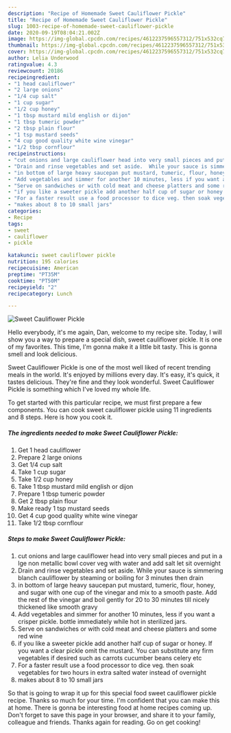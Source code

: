 ```yaml
---
description: "Recipe of Homemade Sweet Cauliflower Pickle"
title: "Recipe of Homemade Sweet Cauliflower Pickle"
slug: 1003-recipe-of-homemade-sweet-cauliflower-pickle
date: 2020-09-19T08:04:21.002Z
image: https://img-global.cpcdn.com/recipes/4612237596557312/751x532cq70/sweet-cauliflower-pickle-recipe-main-photo.jpg
thumbnail: https://img-global.cpcdn.com/recipes/4612237596557312/751x532cq70/sweet-cauliflower-pickle-recipe-main-photo.jpg
cover: https://img-global.cpcdn.com/recipes/4612237596557312/751x532cq70/sweet-cauliflower-pickle-recipe-main-photo.jpg
author: Lelia Underwood
ratingvalue: 4.3
reviewcount: 20186
recipeingredient:
- "1 head cauliflower"
- "2 large onions"
- "1/4 cup salt"
- "1 cup sugar"
- "1/2 cup honey"
- "1 tbsp mustard mild english or dijon"
- "1 tbsp tumeric powder"
- "2 tbsp plain flour"
- "1 tsp mustard seeds"
- "4 cup good quality white wine vinegar"
- "1/2 tbsp cornflour"
recipeinstructions:
- "cut onions and large cauliflower head into very small pieces and put in a lge non metallic bowl cover veg with water and add salt let sit overnight"
- "Drain and rinse vegetables and set aside.  While your sauce is simmering blanch cauliflower by steaming or boiling for 3 minutes then drain"
- "in bottom of large heavy saucepan put mustard, tumeric, flour, honey, and sugar with one cup of the vinegar and mix to a smooth paste.  Add the rest of the vinegar and boil gently for 20 to 30 minutes till nicely thickened like smooth gravy"
- "Add vegetables and simmer for another 10 minutes, less if you want a crisper pickle.  bottle immediately while hot in sterilized jars."
- "Serve on sandwiches or with cold meat and cheese platters and some red wine"
- "if you like a sweeter pickle add another half cup of sugar or honey.  If you want a clear pickle omit the mustard.  You can substitute any firm vegetables if desired such as carrots cucumber beans celery etc"
- "For a faster result use a food processor to dice veg. then soak vegetables for two hours in extra salted water instead of overnight"
- "makes about 8 to 10 small jars"
categories:
- Recipe
tags:
- sweet
- cauliflower
- pickle

katakunci: sweet cauliflower pickle 
nutrition: 195 calories
recipecuisine: American
preptime: "PT35M"
cooktime: "PT50M"
recipeyield: "2"
recipecategory: Lunch

---
```



![Sweet Cauliflower Pickle](https://img-global.cpcdn.com/recipes/4612237596557312/751x532cq70/sweet-cauliflower-pickle-recipe-main-photo.jpg)

Hello everybody, it's me again, Dan, welcome to my recipe site. Today, I will show you a way to prepare a special dish, sweet cauliflower pickle. It is one of my favorites. This time, I'm gonna make it a little bit tasty. This is gonna smell and look delicious.



Sweet Cauliflower Pickle is one of the most well liked of recent trending meals in the world. It's enjoyed by millions every day. It's easy, it's quick, it tastes delicious. They're fine and they look wonderful. Sweet Cauliflower Pickle is something which I've loved my whole life.


To get started with this particular recipe, we must first prepare a few components. You can cook sweet cauliflower pickle using 11 ingredients and 8 steps. Here is how you cook it.

<!--inarticleads1-->

##### The ingredients needed to make Sweet Cauliflower Pickle:

1. Get 1 head cauliflower
1. Prepare 2 large onions
1. Get 1/4 cup salt
1. Take 1 cup sugar
1. Take 1/2 cup honey
1. Take 1 tbsp mustard mild english or dijon
1. Prepare 1 tbsp tumeric powder
1. Get 2 tbsp plain flour
1. Make ready 1 tsp mustard seeds
1. Get 4 cup good quality white wine vinegar
1. Take 1/2 tbsp cornflour




<!--inarticleads2-->

##### Steps to make Sweet Cauliflower Pickle:

1. cut onions and large cauliflower head into very small pieces and put in a lge non metallic bowl cover veg with water and add salt let sit overnight
1. Drain and rinse vegetables and set aside.  While your sauce is simmering blanch cauliflower by steaming or boiling for 3 minutes then drain
1. in bottom of large heavy saucepan put mustard, tumeric, flour, honey, and sugar with one cup of the vinegar and mix to a smooth paste.  Add the rest of the vinegar and boil gently for 20 to 30 minutes till nicely thickened like smooth gravy
1. Add vegetables and simmer for another 10 minutes, less if you want a crisper pickle.  bottle immediately while hot in sterilized jars.
1. Serve on sandwiches or with cold meat and cheese platters and some red wine
1. if you like a sweeter pickle add another half cup of sugar or honey.  If you want a clear pickle omit the mustard.  You can substitute any firm vegetables if desired such as carrots cucumber beans celery etc
1. For a faster result use a food processor to dice veg. then soak vegetables for two hours in extra salted water instead of overnight
1. makes about 8 to 10 small jars




So that is going to wrap it up for this special food sweet cauliflower pickle recipe. Thanks so much for your time. I'm confident that you can make this at home. There is gonna be interesting food at home recipes coming up. Don't forget to save this page in your browser, and share it to your family, colleague and friends. Thanks again for reading. Go on get cooking!
